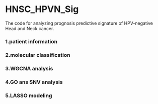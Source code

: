 # HNSC_HPVN_Sig
The code for analyzing prognosis predictive signature of HPV-negative Head and Neck cancer.
### 1.patient information
### 2.molecular classification
### 3.WGCNA analysis
### 4.GO ans SNV analysis
### 5.LASSO modeling
